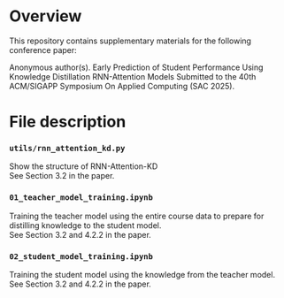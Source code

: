 # Overview

This repository contains supplementary materials for the following conference paper:

Anonymous author(s).
Early Prediction of Student Performance Using Knowledge Distillation RNN-Attention Models
Submitted to the 40th ACM/SIGAPP Symposium On Applied Computing (SAC 2025).

# File description

### `utils/rnn_attention_kd.py`
Show the structure of RNN-Attention-KD\
See Section 3.2 in the paper.

### `01_teacher_model_training.ipynb`
Training the teacher model using the entire course data to prepare for distilling knowledge to the student model.\
See Section 3.2 and 4.2.2 in the paper.

### `02_student_model_training.ipynb`
Training the student model using the knowledge from the teacher model.\
See Section 3.2 and 4.2.2 in the paper.
